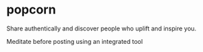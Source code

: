 # popcorn



Share authentically and discover people who uplift and inspire you.

Meditate before posting using an integrated tool 

